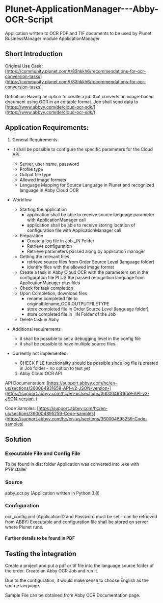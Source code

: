 # Plunet-ApplicationManager---Abby-OCR-Script
Application written to OCR PDF and TIF documents to be used by Plunet BusinessManager module ApplicationManager

## Short Introduction

Original Use Case: [https://community.plunet.com/t/83hkkh6/recommendations-for-ocr-conversion-tasks](https://community.plunet.com/t/83hkkh6/recommendations-for-ocr-conversion-tasks)

Definition: Having an option to create a job that converts an image-based document using OCR in an editable format. Job shall send data to [https://www.abbyy.com/de/cloud-ocr-sdk/](https://www.abbyy.com/de/cloud-ocr-sdk/)

## Application Requirements:

  1. General Requirements

- It shall be possible to configure the specific parameters for the Cloud API:
  - Server, user name, password
  - Profile type
  - Output file type
  - Allowed image formats
  - Language Mapping for Source Language in  Plunet and recognized language in Abby Cloud OCR
- Workflow
  - Starting the application
    - application shall be able to receive source language parameter with ApplicationManager call
    - application shall be able to receive storing location of configuration file with ApplicationManager call
  - Preparation
    - Create a log file in Job \_IN Folder
    - Retrieve configuration
    - Retrieve parameters passed along by application manager
  - Getting the relevant files
    - retrieve source files from Order Source Level (language folder)
    - identify files with the allowed image format
  - Create a task in Abby Cloud OCR with the parameters set in the configuration file PLUS the passed recognition language from ApplicationManager plus files
  - Check for task completion
  - Upon Completion, download files
    - rename completed file to originalfilename\_OCR.OUTPUTFILETYPE
    - store completed file in Order Source Level (language folder)
    - store completed file in \_IN Folder of the Job
  - Delete task in Abby
- Additional requirements
  - it shall be possible to set a debugging level in the config file
  - it shall be possible to have multiple source files
- Currently not implemented:
  - CHECK FILE functionality should be possible since log file is created in Job folder - no option to test yet

  1. Abby Cloud OCR API

API Documentation: [https://support.abbyy.com/hc/en-us/sections/360004931659-API-v2-JSON-version-](https://support.abbyy.com/hc/en-us/sections/360004931659-API-v2-JSON-version-)

Code Samples: [https://support.abbyy.com/hc/en-us/sections/360004895259-Code-samples](https://support.abbyy.com/hc/en-us/sections/360004895259-Code-samples)


## Solution
### Executable File and Config File

To be found in dist folder
Application was converted into .exe with PYInstaller

### Source
abby_ocr.py (Application written in Python 3.8)

### Configuration
ocr_config.xml (ApplicationID and Password must be set - can be retrieved from ABBY)
Executable and configuration file shall be stored on server where Plunet runs.

#### Further details to be found in PDF


## Testing the integration

Create a project and put a pdf or tif file into the language source folder of the order. Create an Abby OCR Job and run it.

Due to the configuration, it would make sense to choose English as the source language.

Sample File can be obtained from Abby OCR Documentation page.
